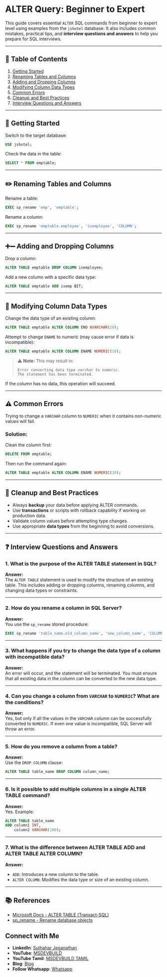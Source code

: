 
# ALTER Query: Beginner to Expert

This guide covers essential `ALTER` SQL commands from beginner to expert level using examples from the `jshotel` database. It also includes common mistakes, practical tips, and **interview questions and answers** to help you prepare for SQL interviews.

---

## 📌 Table of Contents

1. [Getting Started](#getting-started)
2. [Renaming Tables and Columns](#renaming-tables-and-columns)
3. [Adding and Dropping Columns](#adding-and-dropping-columns)
4. [Modifying Column Data Types](#modifying-column-data-types)
5. [Common Errors](#common-errors)
6. [Cleanup and Best Practices](#cleanup-and-best-practices)
7. [Interview Questions and Answers](#interview-questions-and-answers)

---

## 🏁 Getting Started

Switch to the target database:

```sql
USE jshotel;
```

Check the data in the table:

```sql
SELECT * FROM emptable;
```

---

## ✏️ Renaming Tables and Columns

Rename a table:

```sql
EXEC sp_rename 'emp', 'emptable';
```

Rename a column:

```sql
EXEC sp_rename 'emptable.employee', 'isemployee', 'COLUMN';
```

---

## ➕➖ Adding and Dropping Columns

Drop a column:

```sql
ALTER TABLE emptable DROP COLUMN isemployee;
```

Add a new column with a specific data type:

```sql
ALTER TABLE emptable ADD isemp BIT;
```

---

## 🔄 Modifying Column Data Types

Change the data type of an existing column:

```sql
ALTER TABLE emptable ALTER COLUMN ENO NVARCHAR(20);
```

Attempt to change `ENAME` to numeric (may cause error if data is incompatible):

```sql
ALTER TABLE emptable ALTER COLUMN ENAME NUMERIC(10);
```

> ⚠️ **Note:** This may result in:
> ```
> Error converting data type varchar to numeric.
> The statement has been terminated.
> ```

If the column has no data, this operation will succeed.

---

## ⚠️ Common Errors

Trying to change a `VARCHAR` column to `NUMERIC` when it contains non-numeric values will fail.

### Solution:
Clean the column first:

```sql
DELETE FROM emptable;
```

Then run the command again:

```sql
ALTER TABLE emptable ALTER COLUMN ENAME NUMERIC(10);
```

---

## 🧹 Cleanup and Best Practices

- Always **backup** your data before applying ALTER commands.
- Use **transactions** or scripts with rollback capability if working on production data.
- Validate column values before attempting type changes.
- Use appropriate **data types** from the beginning to avoid conversions.

---

## ❓ Interview Questions and Answers

### 1. **What is the purpose of the ALTER TABLE statement in SQL?**
**Answer:**  
The `ALTER TABLE` statement is used to modify the structure of an existing table. This includes adding or dropping columns, renaming columns, and changing data types or constraints.

---

### 2. **How do you rename a column in SQL Server?**
**Answer:**  
You use the `sp_rename` stored procedure:  
```sql
EXEC sp_rename 'table_name.old_column_name', 'new_column_name', 'COLUMN';
```

---

### 3. **What happens if you try to change the data type of a column with incompatible data?**
**Answer:**  
An error will occur, and the statement will be terminated. You must ensure that all existing data in the column can be converted to the new data type.

---

### 4. **Can you change a column from `VARCHAR` to `NUMERIC`? What are the conditions?**
**Answer:**  
Yes, but only if all the values in the `VARCHAR` column can be successfully converted to `NUMERIC`. If even one value is incompatible, SQL Server will throw an error.

---

### 5. **How do you remove a column from a table?**
**Answer:**  
Use the `DROP COLUMN` clause:
```sql
ALTER TABLE table_name DROP COLUMN column_name;
```

---

### 6. **Is it possible to add multiple columns in a single ALTER TABLE command?**
**Answer:**  
Yes. Example:
```sql
ALTER TABLE table_name 
ADD column1 INT, 
    column2 VARCHAR(100);
```

---

### 7. **What is the difference between ALTER TABLE ADD and ALTER TABLE ALTER COLUMN?**
**Answer:**  
- `ADD`: Introduces a new column to the table.
- `ALTER COLUMN`: Modifies the data type or size of an existing column.

---

## 📚 References

- [Microsoft Docs - ALTER TABLE (Transact-SQL)](https://learn.microsoft.com/en-us/sql/t-sql/statements/alter-table-transact-sql)
- [sp_rename - Rename database objects](https://learn.microsoft.com/en-us/sql/relational-databases/system-stored-procedures/sp-rename-transact-sql)

 ## Connect with Me
- **LinkedIn**: [Suthahar Jeganathan](https://www.linkedin.com/in/jssuthahar/)
- **YouTube**: [MSDEVBUILD](https://www.youtube.com/@MSDEVBUILD)
- **YouTube Tamil**: [MSDEVBUILD TAMIL](https://www.youtube.com/@MSDEVBUILDTamil)
- **Blog**: [Blog](https://www.msdevbuild.com/)
- **Follow Whatsapp**: [Whatsapp](https://www.whatsapp.com/channel/0029Va5j2rHEFeXcTlUhQB0J)
